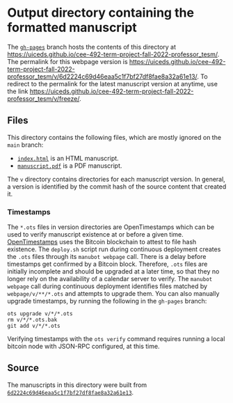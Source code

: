 # Output directory containing the formatted manuscript

The [`gh-pages`](https://github.com/uiceds/cee-492-term-project-fall-2022-professor_tesm/tree/gh-pages) branch hosts the contents of this directory at <https://uiceds.github.io/cee-492-term-project-fall-2022-professor_tesm/>.
The permalink for this webpage version is <https://uiceds.github.io/cee-492-term-project-fall-2022-professor_tesm/v/6d2224c69d46eaa5c1f7bf27df8fae8a32a61e13/>.
To redirect to the permalink for the latest manuscript version at anytime, use the link <https://uiceds.github.io/cee-492-term-project-fall-2022-professor_tesm/v/freeze/>.

## Files

This directory contains the following files, which are mostly ignored on the `main` branch:

+ [`index.html`](index.html) is an HTML manuscript.
+ [`manuscript.pdf`](manuscript.pdf) is a PDF manuscript.

The `v` directory contains directories for each manuscript version.
In general, a version is identified by the commit hash of the source content that created it.

### Timestamps

The `*.ots` files in version directories are OpenTimestamps which can be used to verify manuscript existence at or before a given time.
[OpenTimestamps](https://opentimestamps.org/) uses the Bitcoin blockchain to attest to file hash existence.
The `deploy.sh` script run during continuous deployment creates the `.ots` files through its `manubot webpage` call.
There is a delay before timestamps get confirmed by a Bitcoin block.
Therefore, `.ots` files are initially incomplete and should be upgraded at a later time, so that they no longer rely on the availability of a calendar server to verify.
The `manubot webpage` call during continuous deployment identifies files matched by `webpage/v/**/*.ots` and attempts to upgrade them.
You can also manually upgrade timestamps, by running the following in the `gh-pages` branch:

```shell
ots upgrade v/*/*.ots
rm v/*/*.ots.bak
git add v/*/*.ots
```

Verifying timestamps with the `ots verify` command requires running a local bitcoin node with JSON-RPC configured, at this time.

## Source

The manuscripts in this directory were built from
[`6d2224c69d46eaa5c1f7bf27df8fae8a32a61e13`](https://github.com/uiceds/cee-492-term-project-fall-2022-professor_tesm/commit/6d2224c69d46eaa5c1f7bf27df8fae8a32a61e13).
